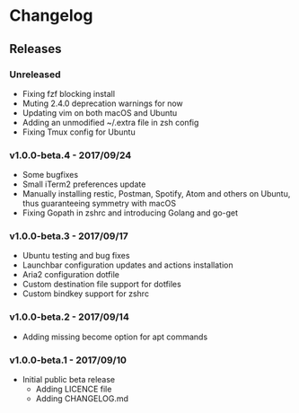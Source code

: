 # Changelog

## Releases

### Unreleased

- Fixing fzf blocking install
- Muting 2.4.0 deprecation warnings for now
- Updating vim on both macOS and Ubuntu
- Adding an unmodified ~/.extra file in zsh config
- Fixing Tmux config for Ubuntu

### v1.0.0-beta.4 - 2017/09/24

- Some bugfixes
- Small iTerm2 preferences update
- Manually installing restic, Postman, Spotify, Atom and others on Ubuntu, thus
  guaranteeing symmetry with macOS
- Fixing Gopath in zshrc and introducing Golang and go-get

### v1.0.0-beta.3 - 2017/09/17

- Ubuntu testing and bug fixes
- Launchbar configuration updates and actions installation
- Aria2 configuration dotfile
- Custom destination file support for dotfiles
- Custom bindkey support for zshrc

### v1.0.0-beta.2 - 2017/09/14

- Adding missing become option for apt commands

### v1.0.0-beta.1 - 2017/09/10

- Initial public beta release
  - Adding LICENCE file
  - Adding CHANGELOG.md

